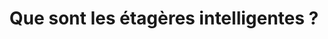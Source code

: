 ---
sidebar_position: 1
title: Que sont les étagères intelligentes ?
slug: /smart-queries-and-shelves/smart-shelves/what-are-smart-shelves
---